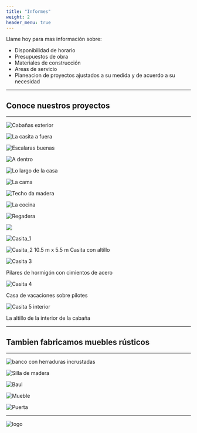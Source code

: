 ```yaml
---
title: "Informes"
weight: 2
header_menu: true
---
```


Llame hoy para mas información sobre:

- Disponibilidad de horario
- Presupuestos de obra
- Materiales de construcción
- Areas de servicio
- Planeacion de proyectos ajustados a su medida y de acuerdo a su necesidad

---

## Conoce nuestros proyectos

---

![Cabañas exterior](images/cottages_outside.jpeg)

![La casita a fuera](images/cottage_1_exterior.jpeg)

![Escalaras buenas](images/cottage_1_stairs.jpeg)

![A dentro](images/cottage_1_interior.jpeg)

![Lo largo de la casa](images/cottage_length.jpeg)

![La cama](images/cottage_bed.jpeg)

![Techo da madera](images/cottage_ceiling.jpeg)

![La cocina](images/cottage_kitchen.jpeg)

![Regadera](images/cottage_shower.jpeg)

![](images/cottage_2_exterior.jpeg)

![Casita_1](images/house_1.jpeg)

![Casita_2](images/house_2.jpeg)
10.5 m x 5.5 m Casita con altillo

![Casita 3](images/house_4.jpeg)

Pilares de hormigón con cimientos de acero

![Casita 4](../images/house_5.jpeg)

Casa de vacaciones sobre pilotes

![Casita 5 interior](../images/house_Loft.jpeg)

La altillo de la interior de la cabaña

---

## Tambien fabricamos muebles rústicos

---

![banco con herraduras incrustadas](../images/horseshoeBench.jpeg)

![Silla de madera](../images/house_chair.jpeg)

![Baul](../images/chest_2.jpeg)

![Mueble](../images/house_Table.jpeg)

![Puerta](../images/house_door.jpeg)

---

<!-- Want to learn more about my services?

Check out [this page](services) I created. It carries a lot more details... -->

![logo](../images/faviconBlack-200x200.png)
